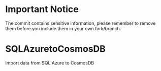 # Important Notice
The commit contains sensitive information, please remember to remove them before you include them in your own fork/branch.

# SQLAzuretoCosmosDB
Import data from SQL Azure to CosmosDB
